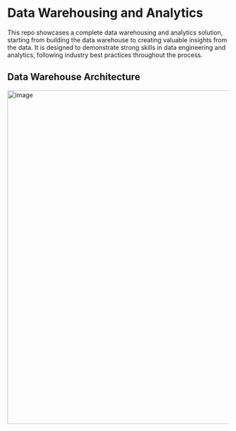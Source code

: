 # Data Warehousing and Analytics
This repo showcases a complete data warehousing and analytics solution, starting from building the data warehouse to creating valuable insights from the data. 
It is designed to demonstrate strong skills in data engineering and analytics, following industry best practices throughout the process.

## Data Warehouse Architecture
<img width="1674" height="758" alt="image" src="https://github.com/user-attachments/assets/32c9de0b-cbd7-4c9c-949a-20e02368b35a" />



